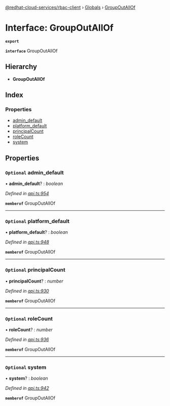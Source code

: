 [@redhat-cloud-services/rbac-client](../README.md) › [Globals](../globals.md) › [GroupOutAllOf](groupoutallof.md)

# Interface: GroupOutAllOf

**`export`** 

**`interface`** GroupOutAllOf

## Hierarchy

* **GroupOutAllOf**

## Index

### Properties

* [admin_default](groupoutallof.md#optional-admin_default)
* [platform_default](groupoutallof.md#optional-platform_default)
* [principalCount](groupoutallof.md#optional-principalcount)
* [roleCount](groupoutallof.md#optional-rolecount)
* [system](groupoutallof.md#optional-system)

## Properties

### `Optional` admin_default

• **admin_default**? : *boolean*

*Defined in [api.ts:954](https://github.com/RedHatInsights/javascript-clients/blob/master/packages/rbac/api.ts#L954)*

**`memberof`** GroupOutAllOf

___

### `Optional` platform_default

• **platform_default**? : *boolean*

*Defined in [api.ts:948](https://github.com/RedHatInsights/javascript-clients/blob/master/packages/rbac/api.ts#L948)*

**`memberof`** GroupOutAllOf

___

### `Optional` principalCount

• **principalCount**? : *number*

*Defined in [api.ts:930](https://github.com/RedHatInsights/javascript-clients/blob/master/packages/rbac/api.ts#L930)*

**`memberof`** GroupOutAllOf

___

### `Optional` roleCount

• **roleCount**? : *number*

*Defined in [api.ts:936](https://github.com/RedHatInsights/javascript-clients/blob/master/packages/rbac/api.ts#L936)*

**`memberof`** GroupOutAllOf

___

### `Optional` system

• **system**? : *boolean*

*Defined in [api.ts:942](https://github.com/RedHatInsights/javascript-clients/blob/master/packages/rbac/api.ts#L942)*

**`memberof`** GroupOutAllOf
